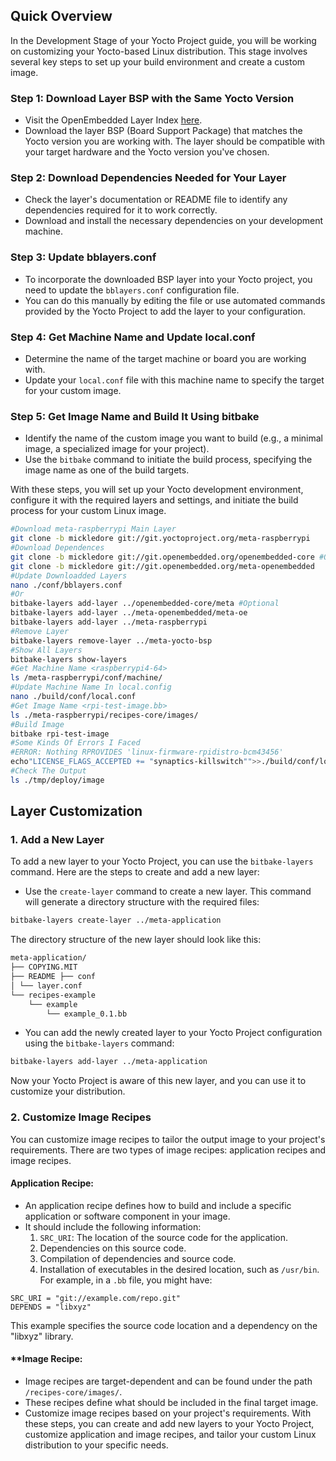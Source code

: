 ## Quick Overview

In the Development Stage of your Yocto Project guide, you will be working on customizing your Yocto-based Linux distribution. This stage involves several key steps to set up your build environment and create a custom image.
### Step 1: Download Layer BSP with the Same Yocto Version

- Visit the OpenEmbedded Layer Index [here](https://layers.openembedded.org/layerindex/branch/master/layers/).
- Download the layer BSP (Board Support Package) that matches the Yocto version you are working with. The layer should be compatible with your target hardware and the Yocto version you've chosen.
### Step 2: Download Dependencies Needed for Your Layer

- Check the layer's documentation or README file to identify any dependencies required for it to work correctly.
- Download and install the necessary dependencies on your development machine.
### Step 3: Update bblayers.conf

- To incorporate the downloaded BSP layer into your Yocto project, you need to update the `bblayers.conf` configuration file.
- You can do this manually by editing the file or use automated commands provided by the Yocto Project to add the layer to your configuration.
### Step 4: Get Machine Name and Update local.conf

- Determine the name of the target machine or board you are working with.
- Update your `local.conf` file with this machine name to specify the target for your custom image.

### Step 5: Get Image Name and Build It Using bitbake

- Identify the name of the custom image you want to build (e.g., a minimal image, a specialized image for your project).
- Use the `bitbake` command to initiate the build process, specifying the image name as one of the build targets.

With these steps, you will set up your Yocto development environment, configure it with the required layers and settings, and initiate the build process for your custom Linux image.

```Bash
#Download meta-raspberrypi Main Layer
git clone -b mickledore git://git.yoctoproject.org/meta-raspberrypi
#Download Dependences
git clone -b mickledore git://git.openembedded.org/openembedded-core #Optional
git clone -b mickledore git://git.openembedded.org/meta-openembedded
#Update Downloadded Layers
nano ./conf/bblayers.conf
#Or
bitbake-layers add-layer ../openembedded-core/meta #Optional
bitbake-layers add-layer ../meta-openembedded/meta-oe
bitbake-layers add-layer ../meta-raspberrypi
#Remove Layer
bitbake-layers remove-layer ../meta-yocto-bsp
#Show All Layers
bitbake-layers show-layers
#Get Machine Name <raspberrypi4-64>
ls /meta-raspberrypi/conf/machine/
#Update Machine Name In local.config
nano ./build/conf/local.conf
#Get Image Name <rpi-test-image.bb>
ls ./meta-raspberrypi/recipes-core/images/
#Build Image 
bitbake rpi-test-image
#Some Kinds Of Errors I Faced 
#ERROR: Nothing RPROVIDES 'linux-firmware-rpidistro-bcm43456'
echo"LICENSE_FLAGS_ACCEPTED += "synaptics-killswitch"">>./build/conf/local.conf
#Check The Output
ls ./tmp/deploy/image
```

## Layer Customization

### 1. Add a New Layer

To add a new layer to your Yocto Project, you can use the `bitbake-layers` command. Here are the steps to create and add a new layer:

- Use the `create-layer` command to create a new layer. This command will generate a directory structure with the required files:


```BASH
bitbake-layers create-layer ../meta-application
```

The directory structure of the new layer should look like this:

```md
meta-application/
├── COPYING.MIT 
├── README ├── conf
│ └── layer.conf
└── recipes-example
	└── example
		└── example_0.1.bb
```

- You can add the newly created layer to your Yocto Project configuration using the `bitbake-layers` command:

```Bash
bitbake-layers add-layer ../meta-application
```

Now your Yocto Project is aware of this new layer, and you can use it to customize your distribution.

### 2. Customize Image Recipes

You can customize image recipes to tailor the output image to your project's requirements. There are two types of image recipes: application recipes and image recipes.
#### Application Recipe:
- An application recipe defines how to build and include a specific application or software component in your image.
- It should include the following information:
    1. `SRC_URI`: The location of the source code for the application.
    2. Dependencies on this source code.
    3. Compilation of dependencies and source code.
    4. Installation of executables in the desired location, such as `/usr/bin`.
For example, in a `.bb` file, you might have:
```bb
SRC_URI = "git://example.com/repo.git" 
DEPENDS = "libxyz"
```
This example specifies the source code location and a dependency on the "libxyz" library.
#### **Image Recipe:
- Image recipes are target-dependent and can be found under the path `/recipes-core/images/`.
- These recipes define what should be included in the final target image.
- Customize image recipes based on your project's requirements.
With these steps, you can create and add new layers to your Yocto Project, customize application and image recipes, and tailor your custom Linux distribution to your specific needs.